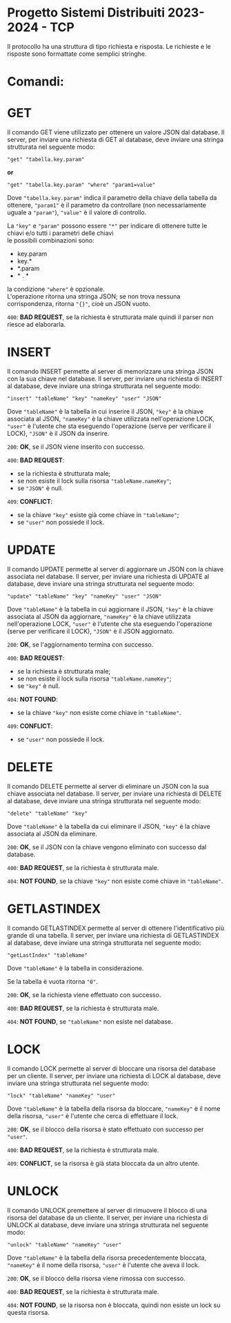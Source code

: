# Progetto Sistemi Distribuiti 2023-2024 - TCP
Il protocollo ha una struttura di tipo richiesta e risposta. Le richieste e le risposte sono formattate come semplici stringhe. 

# Comandi: 

# GET

Il comando GET viene utilizzato per ottenere un valore JSON dal database. Il server, per inviare una richiesta di GET al database, deve inviare una stringa strutturata nel seguente modo: 

```
"get" "tabella.key.param"
```
**or**
```
"get" "tabella.key.param" "where" "param1=value"
```

Dove `"tabella.key.param"` indica il parametro della chiave della tabella da ottenere, `"param1"` è il parametro da controllare (non necessariamente uguale a `"param"`), `"value"` è il valore di controllo. 

La `"key"` e `"param"` possono essere `"*"` per indicare di ottenere tutte le chiavi e/o tutti i parametri delle chiavi \
le possibili combinazioni sono: 
- key.param 
- key.*
- *.param 
-  \* . * 
<!-- -->
la condizione `"where"` è opzionale. \
L'operazione ritorna una stringa JSON; se non trova nessuna corrispondenza, ritorna `"{}"`, cioè un JSON vuoto. 

`400`: **BAD REQUEST**, se la richiesta è strutturata male quindi il parser non riesce ad elaborarla.

# INSERT 

Il comando INSERT permette al server di memorizzare una stringa JSON con la sua chiave nel database. Il server, per inviare una richiesta di INSERT al database, deve inviare una stringa strutturata nel seguente modo: 

```
"insert" "tableName" "key" "nameKey" "user" "JSON" 
```

Dove `"tableName"` è la tabella in cui inserire il JSON, `"key"` è la chiave associata al JSON, `"nameKey"` è la chiave utilizzata nell'operazione LOCK, `"user"` è l'utente che sta eseguendo l'operazione (serve per verificare il LOCK), `"JSON"` è il JSON da inserire. 

`200`: **OK**, se il JSON viene inserito con successo.

`400`: **BAD REQUEST**: 
- se la richiesta è strutturata male;
- se non esiste il lock sulla risorsa `"tableName.nameKey"`;
- se `"JSON"` è null.

`409`: **CONFLICT**: 
- se la chiave `"key"` esiste già come chiave in `"tableName"`;
- se `"user"` non possiede il lock.

# UPDATE 

Il comando UPDATE permette al server di aggiornare un JSON con la chiave associata nel database. Il server, per inviare una richiesta di UPDATE al database, deve inviare una stringa strutturata nel seguente modo: 

```
"update" "tableName" "key" "nameKey" "user" "JSON"
```

Dove `"tableName"` è la tabella in cui aggiornare il JSON, `"key"` è la chiave associata al JSON da aggiornare, `"nameKey"` è la chiave utilizzata nell'operazione LOCK, `"user"` è l'utente che sta eseguendo l'operazione (serve per verificare il LOCK), `"JSON"` è il JSON aggiornato. 

`200`: **OK**, se l'aggiornamento termina con successo. 

`400`: **BAD REQUEST**: 
- se la richiesta è strutturata male;
- se non esiste il lock sulla risorsa `"tableName.nameKey"`;
- se `"key"` è null. 

`404`: **NOT FOUND**: 
- se la chiave `"key"` non esiste come chiave in `"tableName"`. 

`409`: **CONFLICT**: 
- se `"user"` non possiede il lock.

# DELETE 

Il comando DELETE permette al server di eliminare un JSON con la sua chiave associata nel database. Il server, per inviare una richiesta di DELETE al database, deve inviare una stringa strutturata nel seguente modo: 

```
"delete" "tableName" "key"
```

Dove `"tableName"` è la tabella da cui eliminare il JSON, `"key"` è la chiave associata al JSON da eliminare. 

`200`: **OK**, se il JSON con la chiave vengono eliminato con successo dal database. 

`400`: **BAD REQUEST**, se la richiesta è strutturata male.

`404`: **NOT FOUND**, se la chiave `"key"` non esiste come chiave in `"tableName"`.

# GETLASTINDEX 

Il comando GETLASTINDEX permette al server di ottenere l'identificativo più grande di una tabella. Il server, per inviare una richiesta di GETLASTINDEX al database, deve inviare una stringa strutturata nel seguente modo: 

```
"getLastIndex" "tableName"
```

Dove `"tableName"` è la tabella in considerazione. 

Se la tabella è vuota ritorna `"0"`. 

`200`: **OK**, se la richiesta viene effettuato con successo. 

`400`: **BAD REQUEST**, se la richiesta è strutturata male.

`404`: **NOT FOUND**, se `"tableName"` non esiste nel database. 

# LOCK

Il comando LOCK permette al server di bloccare una risorsa del database per un cliente. Il server, per inviare una richiesta di LOCK al database, deve inviare una stringa strutturata nel seguente modo: 

```
"lock" "tableName" "nameKey" "user"
```

Dove `"tableName"` è la tabella della risorsa da bloccare, `"nameKey"` è il nome della risorsa, `"user"` è l'utente che cerca di effettuare il lock. 

`200`: **OK**, se il blocco della risorsa è stato effettuato con successo per `"user"`. 

`400`: **BAD REQUEST**, se la richiesta è strutturata male. 

`409`: **CONFLICT**, se la risorsa è già stata bloccata da un altro utente. 

# UNLOCK

Il comando UNLOCK premettere al server di rimuovere il blocco di una risorsa del database da un cliente. Il server, per inviare una richiesta di UNLOCK al database, deve inviare una stringa strutturata nel seguente modo: 

```
"unlock" "tableName" "nameKey" "user"
```

Dove `"tableName"` è la tabella della risorsa precedentemente bloccata, `"nameKey"` è il nome della risorsa, `"user"` è l'utente che aveva il lock. 

`200`: **OK**, se il blocco della risorsa viene rimossa con successo. 

`400`: **BAD REQUEST**, se la richiesta è strutturata male. 

`404`: **NOT FOUND**, se la risorsa non è bloccata, quindi non esiste un lock su questa risorsa. 